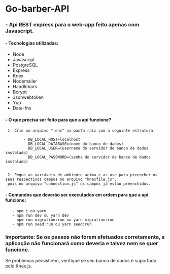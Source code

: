 # Go-barber-API

### - Api REST express para o web-app feito apenas com Javascript.

#### - Tecnologias utilizadas: 
 - Node
 - Javascript
 - PostgreSQL
 - Express
 - Knex
 - Nodemailer
 - Handlebars
 - Bcrypt
 - Jsonwebtoken
 - Yup
 - Date-fns
 
 #### - O que precisa ser feito para que a api funcione?
 
     1. Crie um arquivo ".env" na pasta raíz com a seguinte estrutura:

            - DB_LOCAL_HOST=localhost
              DB_LOCAL_DATABASE=(nome do banco de dados)
              DB_LOCAL_USER=(username do servidor de banco de dados instalado)
              DB_LOCAL_PASSWORD=(senha do servidor de banco de dados instalado)
              
     
     2. Pegue as variáveis de ambiente acima e as use para preencher os seus respectivos campos no arquivo "knexfile.js",
     pois no arquivo "connection.js" os campos já estão preenchidos.
 
 #### - Comandos que deverão ser executados em ordem para que a api funcione:
 
       - npm i ou yarn
       - npm run dev ou yarn dev
       - npm run migration:run ou yarn migration:run
       - npm run seed:run ou yarn seed:run
       
       
       
 ### Importante: Se os passos não forem efetuados corretamente, a aplicação não funcionará como deveria e talvez nem se quer funcione.
 Se problemas persistirem, verifique se seu banco de dados é suportado pelo Knex.js.
 
